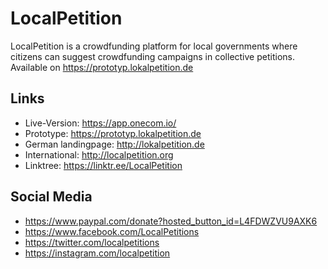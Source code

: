 # LocalPetition
LocalPetition is a crowdfunding platform for local governments where citizens can suggest crowdfunding campaigns in collective petitions. 
Available on https://prototyp.lokalpetition.de


## Links
- Live-Version:     https://app.onecom.io/
- Prototype:        https://prototyp.lokalpetition.de
- German landingpage:      http://lokalpetition.de
- International:    http://localpetition.org
- Linktree:         https://linktr.ee/LocalPetition


## Social Media
- https://www.paypal.com/donate?hosted_button_id=L4FDWZVU9AXK6
- https://www.facebook.com/LocalPetitions
- https://twitter.com/localpetitions
- https://instagram.com/localpetition


